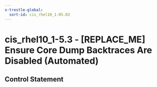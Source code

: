 ```yaml
---
x-trestle-global:
  sort-id: cis_rhel10_1-05.03
---
```


# cis_rhel10_1-5.3 - \[REPLACE_ME\] Ensure Core Dump Backtraces Are Disabled (Automated)

## Control Statement
